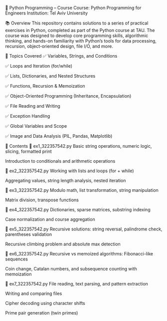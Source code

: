 🐍 Python Programming – Course
Course: Python Programming for Engineers
Institution: Tel Aviv University


📚 Overview
This repository contains solutions to a series of practical exercises in Python, completed as part of the Python course at TAU. The course was designed to develop core programming skills, algorithmic thinking, and hands-on familiarity with Python’s tools for data processing, recursion, object-oriented design, file I/O, and more.

🧠 Topics Covered
✅ Variables, Strings, and Conditions

✅ Loops and Iteration (for/while)

✅ Lists, Dictionaries, and Nested Structures

✅ Functions, Recursion & Memoization

✅ Object-Oriented Programming (Inheritance, Encapsulation)

✅ File Reading and Writing

✅ Exception Handling

✅ Global Variables and Scope

✅ Image and Data Analysis (PIL, Pandas, Matplotlib)

📁 Contents
🧪 ex1_322357542.py
Basic string operations, numeric logic, slicing, formatted print

Introduction to conditionals and arithmetic operations

🧪 ex2_322357542.py
Working with lists and loops (for + while)

Aggregating values, string length analysis, nested iteration

🧪 ex3_322357542.py
Modulo math, list transformation, string manipulation

Matrix division, transpose functions

🧪 ex4_322357542.py
Dictionaries, sparse matrices, substring indexing

Case normalization and course aggregation

🧪 ex5_322357542.py
Recursive solutions: string reversal, palindrome check, parentheses validation

Recursive climbing problem and absolute max detection

🧪 ex6_322357542.py
Recursive vs memoized algorithms: Fibonacci-like sequences

Coin change, Catalan numbers, and subsequence counting with memoization

🧪 ex7_322357542.py
File reading, text parsing, and pattern extraction

Writing and comparing files

Cipher decoding using character shifts

Prime pair generation (twin primes)

